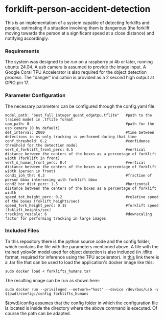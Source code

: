 # forklift-person-accident-detection

This is an implementation of a system capable of detecting forklifts and people, estimating if a situation involving them is dangerous (the forklift moving towards the person at a significant speed at a close distance) and notifying accordingly.

### Requirements

The system was designed to be run on a raspberry pi 4b or later, running ubuntu 24.04. A usb camera is assumed to provide the image input. A Google Coral TPU Accelerator is also required for the object detection process. The "danger" indication is provided as a 2 second high output at GPIO pin 17.

### Parameter Configuration
The necessary parameters can be configured through the config.yaml file:

```
model_path: "best_full_integer_quant_edgetpu.tflite"   #path to the trained model in .tflite format
cam_path: 0                                            #path for the usb camera (0 by default)
det_interval: 2000                                     #time between detections in ms-only tracking is performed during that time
conf_threshold: 0.2                                    #confidence threshold for the detection model
vert_d_forklift_front_perc: 0.5                        #vertical distance between the centers of the boxes as a percentage of forklift width (forklift in front)
vert_d_human_front_perc: 0.4                           #vertical distance between the centers of the boxes as a percentage of forklift width (person in front)
cond1_ioh_thr: 0.3                                     #fraction of person bbox intersecing with forklift bbox
cond2_hor_dist_perc: 1.5                               #horizontal distance between the centers of the boxes as a percentage of forklift width
speed_tot_height_perc: 0.2                             #relative speed of the boxes (foklift_heights/sec)
speed_fork_height_perc: 0.15                           #forklift speed (foklift_heights/sec)
tracking_rescale: 6                                    #downscaling factor for performing tracking in large images
```

### Included Files

Tn this repository there is the python source code and the config folder, which contains the file with the parameters mentioned above. A file with the trained yolov8n model used for object detection is also included (in .tflite format, required for inference using the TPU accelerator). In [this](https://drive.google.com/file/d/1Vza6SDgDCgqU1YY4Vch6bwchMbgkFeEB/view?usp=sharing) link there is a .tar file that can be used to load the application's docker image like this:
```
sudo docker load < forklifts_humans.tar
```
The resulting image can be run as shown here:
```
sudo docker run --privileged --network="host" --device /dev/bus/usb -v $(pwd)/config:/config forklifts_humans
```
$(pwd)/config assumes that the config folder in which the configuration file is located is inside the directory where the above command is executed. Of course the path can be adapted.
